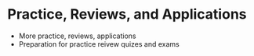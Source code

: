 # Practice, Reviews, and Applications

- More practice, reviews, applications
- Preparation for practice reivew quizes and exams